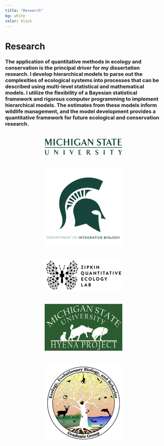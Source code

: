 ```yaml
---
title: "Research"
bg: white
color: black
---
```

# Research
### The application of quantitative methods in ecology and conservation is the principal driver for my dissertation research. I develop hierarchical models to parse out the complexities of ecological systems into processes that can be described using multi-level statistical and mathematical models. I utilize the flexibility of a Bayesian statistical framework and rigorous computer programming to implement hierarchical models. The estimates from these models inform wildlife management, and the model development provides a quantitative framework for future ecological and conservation research.

<center><img src="img/MSU.png" style="width:250px; margin-top:20px; margin-bottom:20px; margin-right:10px; margin-left:10px;">
<img src="img/IBIO.png" style="width:250px; margin-top:20px; margin-bottom:20px; margin-right:10px; margin-left:10px;">
<img src="img/ZQEL-Horiz black.png" style="width:250px; height:100px; margin-top:20px; margin-bottom:20px; margin-right:10px; margin-left:10px;">
<img src="img/HLab.png" style="width:250px; height:150px; margin-top:20px; margin-bottom:20px; margin-right:10px; margin-left:10px;" class="picture">
<img src="img/EEBBJF.png" style="width:250px; height:250px; margin-top:20px; margin-bottom:20px; margin-right:10px; margin-left:10px;"></center>
